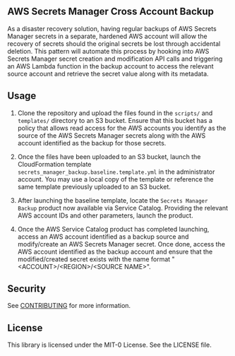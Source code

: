 ## AWS Secrets Manager Cross Account Backup

As a disaster recovery solution, having regular backups of AWS Secrets Manager secrets in a separate, hardened AWS account will allow the recovery of secrets should the original secrets be lost through accidental deletion.  This pattern will automate this process by hooking into AWS Secrets Manager secret creation and modification API calls and triggering an AWS Lambda function in the backup account to access the relevant source account and retrieve the secret value along with its metadata.

## Usage

1. Clone the repository and upload the files found in the `scripts/` and `templates/` directory to an S3 bucket.  Ensure that this bucket has a policy that allows read access for the AWS accounts you identify as the source of the AWS Secrets Manager secrets along with the AWS account identified as the backup for those secrets.

2. Once the files have been uploaded to an S3 bucket, launch the CloudFormation template `secrets_manager_backup.baseline.template.yml` in the administrator account.  You may use a local copy of the template or reference the same template previously uploaded to an S3 bucket.

3. After launching the baseline template, locate the `Secrets Manager Backup` product now available via Service Catalog.  Providing the relevant AWS account IDs and other parameters, launch the product.

4. Once the AWS Service Catalog product has completed launching, access an AWS account identified as a backup source and modify/create an AWS Secrets Manager secret.  Once done, access the AWS account identified as the backup account and ensure that the modified/created secret exists with the name format "\<ACCOUNT>/\<REGION>/\<SOURCE NAME>".

## Security

See [CONTRIBUTING](CONTRIBUTING.md#security-issue-notifications) for more information.

## License

This library is licensed under the MIT-0 License. See the LICENSE file.

